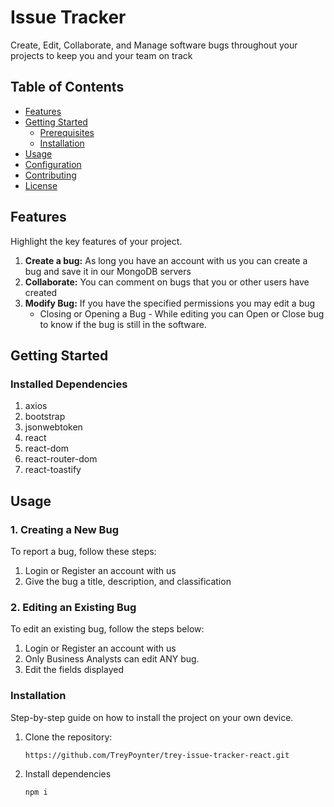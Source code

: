 # Issue Tracker

Create, Edit, Collaborate, and Manage software bugs throughout your projects to keep you and your team on track

## Table of Contents
- [Features](#features)
- [Getting Started](#getting-started)
  - [Prerequisites](#prerequisites)
  - [Installation](#installation)
- [Usage](#usage)
- [Configuration](#configuration)
- [Contributing](#contributing)
- [License](#license)

## Features
Highlight the key features of your project.

1. **Create a bug:** As long you have an account with us you can create a bug and save it in our MongoDB servers
2. **Collaborate:** You can comment on bugs that you or other users have created
3. **Modify Bug:** If you have the specified permissions you may edit a bug
   - Closing or Opening a Bug - While editing you can Open or Close bug to know if the bug is still in the software.

## Getting Started

### Installed Dependencies
1. axios
2. bootstrap
3. jsonwebtoken
4. react
5. react-dom
6. react-router-dom
7. react-toastify

## Usage

### 1. Creating a New Bug
To report a bug, follow these steps:
1. Login or Register an account with us
2. Give the bug a title, description, and classification
### 2. Editing an Existing Bug
To edit an existing bug, follow the steps below:
1. Login or Register an account with us
2. Only Business Analysts can edit ANY bug.
3. Edit the fields displayed

### Installation
Step-by-step guide on how to install the project on your own device.

1. Clone the repository:
   ```bash
   https://github.com/TreyPoynter/trey-issue-tracker-react.git
2. Install dependencies
    ```bash
    npm i
